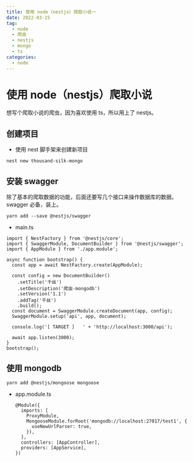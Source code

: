 ```yaml
---
title: 使用 node（nestjs）爬取小说一
date: 2022-03-15
tag:
  - node
  - 爬虫
  - nestjs
  - mongo
  - ts
categories:
  - node
---
```


# 使用 node（nestjs）爬取小说

想写个爬取小说的爬虫，因为喜欢使用 ts，所以用上了 nestjs。

## 创建项目

- 使用 nest 脚手架来创建新项目

`nest new thousand-silk-mongo`

## 安装 swagger

除了基本的爬取数据的功能，后面还要写几个接口来操作数据库的数据。swagger 必备，装上。

`yarn add --save @nestjs/swagger`

- main.ts

```
import { NestFactory } from '@nestjs/core';
import { SwaggerModule, DocumentBuilder } from '@nestjs/swagger';
import { AppModule } from './app.module';

async function bootstrap() {
  const app = await NestFactory.create(AppModule);

  const config = new DocumentBuilder()
    .setTitle('千丝')
    .setDescription('爬虫-mongodb')
    .setVersion('1.1')
    .addTag('千丝')
    .build();
  const document = SwaggerModule.createDocument(app, config);
  SwaggerModule.setup('api', app, document);

  console.log('[ TARGET ]   ' + 'http://localhost:3000/api');

  await app.listen(3000);
}
bootstrap();

```

## 使用 mongodb

`yarn add @nestjs/mongoose mongoose`

- app.module.ts

  ```
  @Module({
    imports: [
      ProxyModule,
      MongooseModule.forRoot('mongodb://localhost:27017/test1', {
        useNewUrlParser: true,
      }),
    ],
    controllers: [AppController],
    providers: [AppService],
  })
  ```
